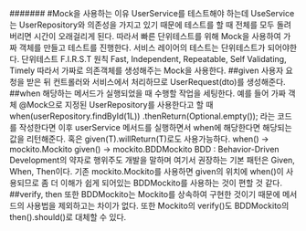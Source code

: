 #######
#Mock을 사용하는 이유
    UserService를 테스트해야 하는데 UseService는 UserRepository와 의존성을 가지고 있기 때문에
    테스트를 할 때 전체를 모두 돌려버리면 시간이 오래걸리게 된다.
    따라서 빠른 단위테스트를 위해 Mock을 사용하여 가짜 객체를 만들고 테스트를 진행한다.
    서비스 레이어의 테스트는 단위테스트가 되어야한다.
    단위테스트 F.I.R.S.T 원칙
    Fast, Independent, Repeatable, Self Validating, Timely
    따라서 가짜로 의존객체를 생성해주는 Mock을 사용한다.
##given
    사용자 요청을 받은 뒤 컨트롤러와 서비스에서 처리하므로 UserRequest(dto)를
    생성해준다.
##when
    해당하는 메서드가 실행되었을 때 수행할 작업을 세팅한다.
    예를 들어 가짜 객체 @Mock으로 지정된 UserRepository를 사용한다고 할 때
    when(userRepository.findById(1L))
    .thenReturn(Optional.empty());
    라는 코드를 작성한다면 이후 userService 메서드를 실행하면서
    when에 해당한다면 해당되는 값을 리턴해준다.
    혹은 given(T).willReturn(T)로도 사용가능하다.
    when() -> mockito.Mockito
    given() -> mockito.BDDMockito
    BDD : Behavior-Driven Development의 약자로 행위주도 개발을 말하며
    여기서 권장하는 기본 패턴은 Given, When, Then이다.
    기존 mockito.Mockito를 사용하면 given의 위치에 when()이 사용되므로
    좀 더 이해가 쉽게 되어있는 BDDMockito를 사용하는 것이 편할 것 같다.
##verify, then
    또한 BDDMockito는 Mockito를 상속하여 구현한 것이기 때문에 메서드의 사용법을 제외하고는
    차이가 없다. 또한 Mockito의 verify()도 BDDMockito의 then().should()로 대체할 수 있다.

